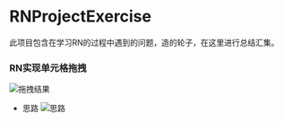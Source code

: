 # RNProjectExercise

此项目包含在学习RN的过程中遇到的问题，造的轮子，在这里进行总结汇集。

### RN实现单元格拖拽
  ![拖拽结果](http://oybj22zxs.bkt.clouddn.com/dragMove.gif)

- 思路
  ![思路](http://oybj22zxs.bkt.clouddn.com/drag.png)

  